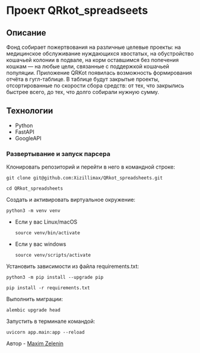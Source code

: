 # Проект QRkot_spreadseets

## Описание
Фонд собирает пожертвования на различные целевые проекты: на медицинское обслуживание нуждающихся хвостатых, на обустройство кошачьей колонии в подвале, на корм оставшимся без попечения кошкам — на любые цели, связанные с поддержкой кошачьей популяции.
Приложение QRKot появилась возможность формирования отчёта в гугл-таблице. В таблице будут закрытые проекты, отсортированные по скорости сбора средств: от тех, что закрылись быстрее всего, до тех, что долго собирали нужную сумму.

## Технологии

- Python
- FastAPI
- GoogleAPI

### Развертывание и запуск парсера

Клонировать репозиторий и перейти в него в командной строке:

```
git clone git@github.com:Xizillimax/QRkot_spreadsheets.git
```

```
cd QRkot_spreadsheets
```

Cоздать и активировать виртуальное окружение:

```
python3 -m venv venv
```

* Если у вас Linux/macOS

    ```
    source venv/bin/activate
    ```

* Если у вас windows

    ```
    source venv/scripts/activate
    ```

Установить зависимости из файла requirements.txt:

```
python3 -m pip install --upgrade pip
```

```
pip install -r requirements.txt
```
Выполнить миграции:

```
alembic upgrade head
```

Запустить в терминале командой:
```
uvicorn app.main:app --reload
```

Автор - [Maxim Zelenin](https://github.com/Xizillimax)